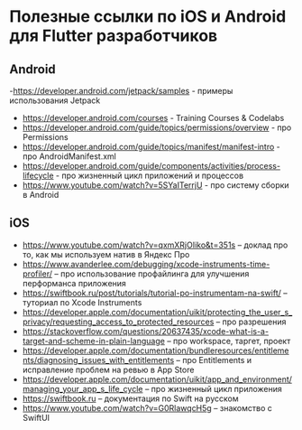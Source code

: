 # Полезные ссылки по iOS и Android для Flutter разработчиков 
## Android
-https://developer.android.com/jetpack/samples - примеры использования Jetpack
- https://developer.android.com/courses - Training Courses & Codelabs
- https://developer.android.com/guide/topics/permissions/overview - про Permissions
- https://developer.android.com/guide/topics/manifest/manifest-intro - про AndroidManifest.xml
- https://developer.android.com/guide/components/activities/process-lifecycle - про жизненный цикл приложений и процессов
- https://www.youtube.com/watch?v=5SYaITerrjU - про систему сборки в Android
## iOS
- https://www.youtube.com/watch?v=qxmXRjOIiko&t=351s – доклад про то, как мы используем натив в Яндекс Про
- https://www.avanderlee.com/debugging/xcode-instruments-time-profiler/ – про использование профайлинга для улучшения перформанса приложения 
- https://swiftbook.ru/post/tutorials/tutorial-po-instrumentam-na-swift/ – туториал по Xcode Instruments
- https://developer.apple.com/documentation/uikit/protecting_the_user_s_privacy/requesting_access_to_protected_resources – про разрешения 
- https://stackoverflow.com/questions/20637435/xcode-what-is-a-target-and-scheme-in-plain-language – про workspace, таргет, проект
- https://developer.apple.com/documentation/bundleresources/entitlements/diagnosing_issues_with_entitlements – про Entitlements и исправление проблем на ревью в App Store
- https://developer.apple.com/documentation/uikit/app_and_environment/managing_your_app_s_life_cycle – про жизненный цикл приложения
- https://swiftbook.ru – документация по Swift на русском
- https://www.youtube.com/watch?v=G0RlawqcH5g – знакомство с SwiftUI
